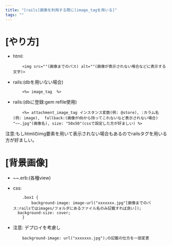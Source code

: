 ```yaml
---
title: "[rails]画像を利用する際に[image_tagを用いる]"
tags: ""
---
```


# [やり方]

-   html: 

        	<img src=""(画像までのパス) alt=""(画像が表示されない場合などに表示する文字)>
-   rails:(dbを用いない場合)

        	<%= image_tag  %>
-   rails:(dbに登録:gem refile使用)

        	<%= attachment_image_tag インスタンス変数(例: @store), :カラム名(例: image),  fallback:(画像がdbから持ってこれないなど表示されない場合) "~~.jpg"(画像名), size: "50x50"(cssで設定した方が好ましい) %>

注意:もしhtmlのimg要素を用いて表示されない場合もあるのでrailsタグを用いる方が好ましい。

# [背景画像]

-   \~~.erb:(各種view)
        	<div class="box1">
      </div>
      
-   css: 

        	.box1 {
        		background-image: image-url("xxxxxxx.jpg"[画像までのパス:railsではimages/フォルダにあるファイル名のみ記載すれば良い]);
          background-size: cover;
        	}
-   注意: デプロイを考慮し 

        	background-image: url("xxxxxxx.jpg");の記載の仕方を一部変更
